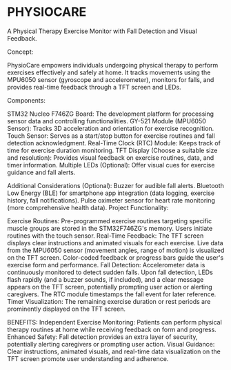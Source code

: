 # PHYSIOCARE
 A Physical Therapy Exercise Monitor with Fall Detection and Visual Feedback.

Concept:

PhysioCare empowers individuals undergoing physical therapy to perform exercises effectively and safely at home. It tracks movements using the MPU6050 sensor (gyroscope and accelerometer), monitors for falls, and provides real-time feedback through a TFT screen and LEDs.

Components:

STM32 Nucleo F746ZG Board: The development platform for processing sensor data and controlling functionalities.
GY-521 Module (MPU6050 Sensor): Tracks 3D acceleration and orientation for exercise recognition.
Touch Sensor: Serves as a start/stop button for exercise routines and fall detection acknowledgment.
Real-Time Clock (RTC) Module: Keeps track of time for exercise duration monitoring.
TFT Display (Choose a suitable size and resolution): Provides visual feedback on exercise routines, data, and timer information.
Multiple LEDs (Optional): Offer visual cues for exercise guidance and fall alerts.

Additional Considerations (Optional):
Buzzer for audible fall alerts.
Bluetooth Low Energy (BLE) for smartphone app integration (data logging, exercise history, fall notifications).
Pulse oximeter sensor for heart rate monitoring (more comprehensive health data).
Project Functionality:

Exercise Routines:
Pre-programmed exercise routines targeting specific muscle groups are stored in the STM32F746ZG's memory.
Users initiate routines with the touch sensor.
Real-Time Feedback:
The TFT screen displays clear instructions and animated visuals for each exercise.
Live data from the MPU6050 sensor (movement angles, range of motion) is visualized on the TFT screen.
Color-coded feedback or progress bars guide the user's exercise form and performance.
Fall Detection:
Accelerometer data is continuously monitored to detect sudden falls.
Upon fall detection, LEDs flash rapidly (and a buzzer sounds, if included), and a clear message appears on the TFT screen, potentially prompting user action or alerting caregivers.
The RTC module timestamps the fall event for later reference.
Timer Visualization:
The remaining exercise duration or rest periods are prominently displayed on the TFT screen.

BENEFITS:
Independent Exercise Monitoring: Patients can perform physical therapy routines at home while receiving feedback on form and progress.
Enhanced Safety: Fall detection provides an extra layer of security, potentially alerting caregivers or prompting user action.
Visual Guidance: Clear instructions, animated visuals, and real-time data visualization on the TFT screen promote user understanding and adherence.
